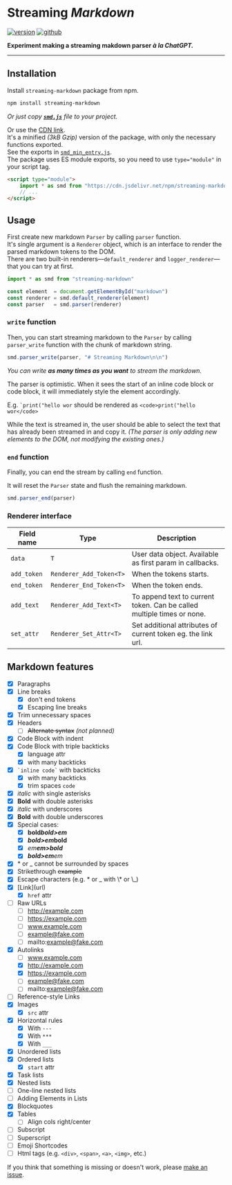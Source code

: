 # Streaming *Markdown*

[![version](https://img.shields.io/npm/v/streaming-markdown?logo=npm)](https://www.npmjs.com/package/streaming-markdown) [![github](https://img.shields.io/badge/GitHub-streaming--markdown-orange?logo=github)](https://github.com/thetarnav/streaming-markdown)

**Experiment making a streaming makdown parser *à la ChatGPT.***

---

## Installation

Install `streaming-markdown` package from npm.

```bash
npm install streaming-markdown
```

*Or just copy [**`smd.js`**](https://github.com/thetarnav/streaming-markdown/blob/main/smd.js) file to your project.*

Or use the [CDN link](https://www.jsdelivr.com/package/npm/streaming-markdown).\
It's a minified *(3kB Gzip)* version of the package, with only the necessary functions exported.\
See the exports in [`smd_min_entry.js`](https://github.com/thetarnav/streaming-markdown/blob/main/smd_min_entry.js).\
The package uses ES module exports, so you need to use `type="module"` in your script tag.

```html
<script type="module">
    import * as smd from "https://cdn.jsdelivr.net/npm/streaming-markdown/smd.min.js"
    // ...
</script>
```

## Usage

First create new markdown `Parser` by calling `parser` function.\
It's single argument is a `Renderer` object, which is an interface to render the parsed markdown tokens to the DOM.\
There are two built-in renderers—`default_renderer` and `logger_renderer`—that you can try at first.

```js
import * as smd from "streaming-markdown"

const element  = document.getElementById("markdown")
const renderer = smd.default_renderer(element)
const parser   = smd.parser(renderer)
```

### `write` function

Then, you can start streaming markdown to the `Parser` by calling `parser_write` function with the chunk of markdown string.

```js
smd.parser_write(parser, "# Streaming Markdown\n\n")
```

*You can write **as many times as you want** to stream the markdown.*

The parser is optimistic.
When it sees the start of an inline code block or code block,
it will immediately style the element accordingly.

E.g. `` `print("hello wor `` should be rendered as `<code>print("hello wor</code>`

While the text is streamed in, the user should be able to select the text that has already been streamed in and copy it.
*(The parser is only adding new elements to the DOM, not modifying the existing ones.)*

### `end` function

Finally, you can end the stream by calling `end` function.

It will reset the `Parser` state and flush the remaining markdown.

```js
smd.parser_end(parser)
```

### Renderer interface

| Field name  | Type                   | Description |
| ----------- | ---------------------- | ----------- |
| `data`      | `T`                    | User data object. Available as first param in callbacks. |
| `add_token` | `Renderer_Add_Token<T>`| When the tokens starts. |
| `end_token` | `Renderer_End_Token<T>`| When the token ends. |
| `add_text`  | `Renderer_Add_Text<T>` | To append text to current token. Can be called multiple times or none. |
| `set_attr`  | `Renderer_Set_Attr<T>` | Set additional attributes of current token eg. the link url. |

## Markdown features

- [x] Paragraphs
- [x] Line breaks
    - [x] don't end tokens
    - [x] Escaping line breaks
- [x] Trim unnecessary spaces
- [x] Headers
    - [ ] ~~Alternate syntax~~ *(not planned)*
- [x] Code Block with indent
- [x] Code Block with triple backticks
    - [x] language attr
    - [x] with many backticks
- [x] `` `inline code` `` with backticks
    - [x] with many backticks
    - [x] trim spaces ` code `
- [x] *italic* with single asterisks
- [x] **Bold** with double asterisks
- [x] _italic_ with underscores
- [x] __Bold__ with double underscores
- [x] Special cases:
    - [x] **bold*bold>em***
    - [x] ***bold>em*bold**
    - [x] *em**em>bold***
    - [x] ***bold>em**em*
- [x] \* or \_ cannot be surrounded by spaces
- [x] Strikethrough ~~example~~
- [x] Escape characters (e.g. \* or \_ with \\\* or \\\_)
- [x] \[Link\](url)
    - [x] `href` attr
- [ ] Raw URLs
    - [ ] http://example.com
    - [ ] https://example.com
    - [ ] www.example.com
    - [ ] example@fake.com
    - [ ] mailto:example@fake.com
- [x] Autolinks
    - [ ] www.example.com
    - [x] http://example.com
    - [x] https://example.com
    - [ ] example@fake.com
    - [ ] mailto:example@fake.com
- [ ] Reference-style Links
- [x] Images
    - [x] `src` attr
- [x] Horizontal rules
    - [x] With `---`
    - [x] With `***`
    - [x] With `___`
- [x] Unordered lists
- [x] Ordered lists
    - [x] `start` attr
- [x] Task lists
- [x] Nested lists
- [ ] One-line nested lists
- [ ] Adding Elements in Lists
- [x] Blockquotes
- [x] Tables
    - [ ] Align cols right/center
- [ ] Subscript
- [ ] Superscript
- [ ] Emoji Shortcodes
- [ ] Html tags (e.g. `<div>`, `<span>`, `<a>`, `<img>`, etc.)

If you think that something is missing or doesn't work, please [make an issue](https://github.com/thetarnav/streaming-markdown/issues).
